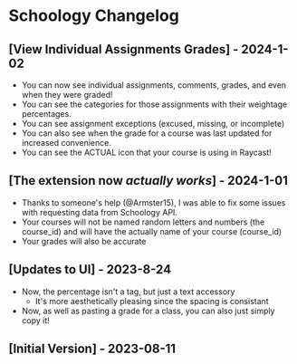 # Schoology Changelog

## [View Individual Assignments Grades] - 2024-1-02
- You can now see individual assignments, comments, grades, and even when they were graded!
- You can see the categories for those assignments with their weightage percentages.
- You can see assignment exceptions (excused, missing, or incomplete)
- You can also see when the grade for a course was last updated for increased convenience.
- You can see the ACTUAL icon that your course is using in Raycast!

## [The extension now *actually works*] - 2024-1-01
- Thanks to someone's help (@Armster15), I was able to fix some issues with requesting data from Schoology API.
- Your courses will not be named random letters and numbers (the course_id) and will have the actually name of your course (course_id)
- Your grades will also be accurate

## [Updates to UI] - 2023-8-24
- Now, the percentage isn't a tag, but just a text accessory
    - It's more aesthetically pleasing since the spacing is consistant
- Now, as well as pasting a grade for a class, you can also just simply copy it!

## [Initial Version] - 2023-08-11